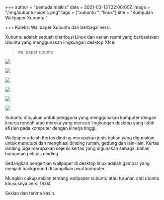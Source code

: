 +++
author = "pemuda malkis"
date = 2021-03-13T22:00:00Z
image = "/img/xubuntu-bionic.png"
tags = ["xubuntu ", "linux"]
title = "Kumpulan Wallpaper Xubuntu "

+++
Koleksi Wallpaper Xubuntu dari berbagai versi.

Xubuntu adalah sebuah distribusi Linux dan varian resmi yang berbasiskan Ubuntu yang menggunakan lingkungan desktop Xfce.

> wallpaper ubuntu

![](/img/xubuntu-zesty.png)

![](/img/xubuntu-yakkety.png)

![](/img/xubuntu-xenial.png)

![](/img/xubuntu-wallpaper.png)

![](/img/xubuntu-development.png)

![](/img/xubuntu-artful.png)

Xubuntu ditujukan untuk pengguna yang menggunakan komputer dengan kinerja rendah atau mereka yang mencari lingkungan desktop yang lebih efisien pada komputer dengan kinerja tinggi.

Wallpaper adalah Kertas dinding merupakan jenis bahan yang digunakan untuk menutupi dan menghiasi dinding rumah, gedung dan lain-lain. Kertas dinding juga merupakan sejenis kertas yang digunakan sebagai bahan bangunan pelapis dinding.

Sedangkan pengertian wallpaper di desktop linux adalah gambar yang menjadi background di tampilkan awal komputer.

Mungkin cukup sekian tentang wallpaper xubuntu atau turunan dari ubuntu khususnya versi 18.04.

Sekian dan terima kasih.